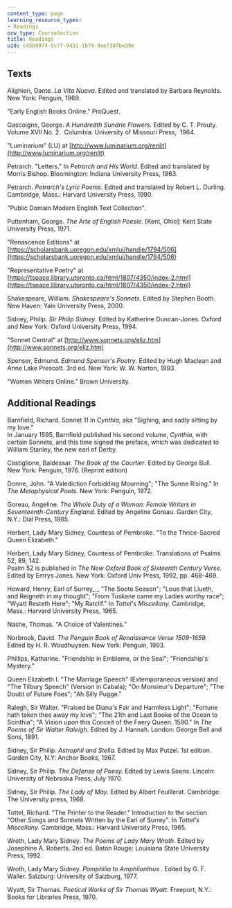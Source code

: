 ```yaml
---
content_type: page
learning_resource_types:
- Readings
ocw_type: CourseSection
title: Readings
uid: c45b9974-5c7f-9431-1b79-9ae7307be30e
---
```


Texts
-----

Alighieri, Dante. _La Vita Nuova_. Edited and translated by Barbara Reynolds. New York: Penguin, 1969.

"Early English Books Online." ProQuest.

Gascoigne, George. _A Hundredth Sundrie Flowers._ Edited by C. T. Prouty.  Volume XVII No. 2.  Columbia: University of Missouri Press,  1964.

"Luminarium" (LU) at [http://www.luminarium.org/renlit](http://www.luminarium.org/renlit)

Petrarch. "Letters." In _Petrarch and His World_. Edited and translated by Morris Bishop. Bloomington: Indiana University Press, 1963.

Petrarch. _Petrarch's Lyric Poems_. Edited and translated by Robert L. Durling. Cambridge, Mass.: Harvard University Press, 1990.

"Public Domain Modern English Text Collection".  

Puttenham, George. _The Arte of English Poesie_. \[Kent, Ohio\]: Kent State University Press, 1971.

"Renascence Editions" at [https://scholarsbank.uoregon.edu/xmlui/handle/1794/506](https://scholarsbank.uoregon.edu/xmlui/handle/1794/506)

"Representative Poetry" at [https://tspace.library.utoronto.ca/html/1807/4350/index-2.html](https://tspace.library.utoronto.ca/html/1807/4350/index-2.html)

Shakespeare, William. _Shakespeare's Sonnets_. Edited by Stephen Booth. New Haven: Yale University Press, 2000.

Sidney, Philip. _Sir Philip Sidney_. Edited by Katherine Duncan-Jones. Oxford and New York: Oxford University Press, 1994.

"Sonnet Central" at [http://www.sonnets.org/eliz.htm](http://www.sonnets.org/eliz.htm)

Spenser, Edmund. _Edmund Spenser's Poetry_. Edited by Hugh Maclean and Anne Lake Prescott. 3rd ed. New York: W. W. Norton, 1993.

"Women Writers Online." Brown University.

Additional Readings
-------------------

Barnfield, Richard. Sonnet 11 in _Cynthia,_ aka "Sighing, and sadly sitting by my love."  
In January 1595, Barnfield published his second volume, _Cynthia_, with certain Sonnets, and this time signed the preface, which was dedicated to William Stanley, the new earl of Derby.

Castiglione, Baldessar. _The Book of the Courtier_. Edited by George Bull. New York: Penguin, 1976. (Reprint edition)

Donne, John. "A Valediction Forbidding Mourning"; "The Sunne Rising." In _The Metaphysical Poets._ New York: Penguin, 1972.

Goreau, Angeline. _The Whole Duty of a Woman: Female Writers in Seventeenth-Century England._ Edited by Angeline Goreau. Garden City, N.Y.: Dial Press, 1985.

Herbert, Lady Mary Sidney, Countess of Pembroke. "To the Thrice-Sacred Queen Elizabeth."

Herbert, Lady Mary Sidney, Countess of Pembroke. Translations of Psalms 52, 89, 142.  
Psalm 52 is published in _The_ _New Oxford Book of Sixteenth Century Verse._ Edited by Emrys Jones. New York: Oxford Univ Press, 1992, pp. 468-469.

Howard, Henry, Earl of Surrey_._ "The Soote Season"; "Loue that Liueth, and Reigneth in my thought"; "From Tuskane came my Ladies worthy race"; "Wyatt Resteth Here"; "My Ratclif." In _Tottel's Miscellany._ Cambridge, Mass.: Harvard University Press, 1965.

Nashe, Thomas. "A Choice of Valentines."

Norbrook, David. _The Penguin Book of Renaissance Verse 1509-1659._ Edited by H. R. Woudhuysen. New York: Penguin, 1993.

Phillips, Katharine. "Friendship in Embleme, or the Seal"; "Friendship's Mystery."

Queen Elizabeth I. "The Marriage Speech" (Extemporaneous version) and "The Tilbury Speech" (Version in Cabala); "On Monsieur's Departure"; "The Doubt of Future Foes"; "Ah Silly Pugge."

Ralegh, Sir Walter. "Praised be Diana's Fair and Harmless Light"; "Fortune hath taken thee away my love"; "The 21th and Last Booke of the Ocean to Scinthia"; "A Vision upon this Conceit of the Faery Queen. 1590." In _The Poems of Sir Walter Raleigh_. Edited by J. Hannah. London: George Bell and Sons, 1891.

Sidney, Sir Philip. _Astrophil and Stella._ Edited by Max Putzel. 1st edition. Garden City, N.Y: Anchor Books, 1967.

Sidney, Sir Philip. _The Defense of Poesy._ Edited by Lewis Soens. Lincoln: University of Nebraska Press, July 1970.

Sidney, Sir Philip. _The Lady of May._ Edited by Albert Feuillerat. Cambridge: The University press, 1968.

Tottel, Richard. "The Printer to the Reader." Introduction to the section "Other Songs and Sonnets Written by the Earl of Surrey". In _Tottel's Miscellany._ Cambridge, Mass.: Harvard University Press, 1965.

Wroth, Lady Mary Sidney. _The Poems of Lady Mary Wroth_. Edited by Josephine A. Roberts. 2nd ed. Baton Rouge: Louisiana State University Press, 1992.

Wroth, Lady Mary Sidney. _Pamphilia to Amphilanthus_ . Edited by G. F. Waller. Salzburg: University of Salzburg, 1977.

Wyatt, Sir Thomas. _Poetical Works of Sir Thomas Wyatt._ Freeport, N.Y.: Books for Libraries Press, 1970.